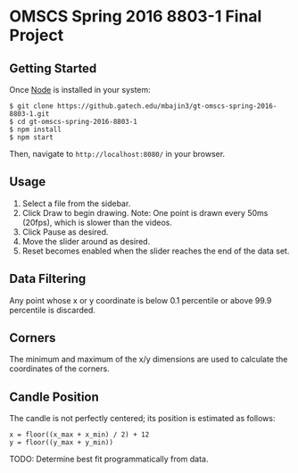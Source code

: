 
# OMSCS Spring 2016 8803-1 Final Project

## Getting Started

Once [Node](https://nodejs.org/en/download/) is installed in your system:

```
$ git clone https://github.gatech.edu/mbajin3/gt-omscs-spring-2016-8803-1.git
$ cd gt-omscs-spring-2016-8803-1
$ npm install
$ npm start
```

Then, navigate to `http://localhost:8080/` in your browser.

## Usage

1. Select a file from the sidebar.
2. Click Draw to begin drawing. Note: One point is drawn every 50ms (20fps), which is slower than the videos.
3. Click Pause as desired.
4. Move the slider around as desired.
5. Reset becomes enabled when the slider reaches the end of the data set.

## Data Filtering

Any point whose x or y coordinate is below 0.1 percentile or above 99.9 percentile is discarded.

## Corners

The minimum and maximum of the x/y dimensions are used to calculate the coordinates of the corners.

## Candle Position

The candle is not perfectly centered; its position is estimated as follows:

```
x = floor((x_max + x_min) / 2) + 12
y = floor((y_max + y_min))
```

TODO: Determine best fit programmatically from data.
